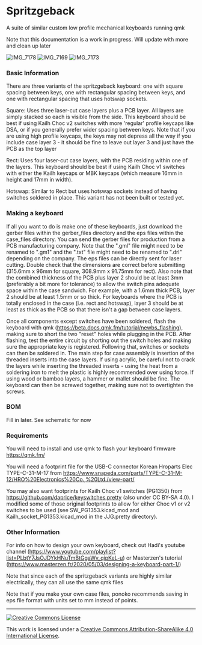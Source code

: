 # Spritzgeback
A suite of similar custom low profile mechanical keyboards running qmk

Note that this documentation is a work in progress. Will update with more and clean up later

![IMG_7178](https://user-images.githubusercontent.com/27288464/128604328-c60e7273-6d3b-406c-bc2d-713f714ee1b4.jpg)
![IMG_7169](https://user-images.githubusercontent.com/27288464/128604227-9c399b1e-d192-4ae5-ba74-cb7ddcb1cbdd.jpg)
![IMG_7173](https://user-images.githubusercontent.com/27288464/128604246-8957ce73-f243-4944-82c9-91d6b3a9f88c.jpg)


### Basic Information

There are three variants of the spritzgeback keyboard: one with square spacing between keys, one with rectangular spacing between keys, and one with rectangular spacing that uses hotswap sockets.

Square:
Uses three laser-cut case layers plus a PCB layer. All layers are simply stacked so each is visible from the side. This keyboard should be best if using Kailh Choc v2 switches with more 'regular' profile keycaps like DSA, or if you generally prefer wider spacing between keys. Note that if you are using high profile keycaps, the keys may not depress all the way if you include case layer 3 - it should be fine to leave out layer 3 and just have the PCB as the top layer

Rect:
Uses four laser-cut case layers, with the PCB residing within one of the layers. This keyboard should be best if using Kailh Choc v1 switches with either the Kailh keycaps or MBK keycaps (which measure 16mm in height and 17mm in width).

Hotswap:
Similar to Rect but uses hotswap sockets instead of having switches soldered in place. This variant has not been built or tested yet.

### Making a keyboard

If all you want to do is make one of these keyboards, just download the gerber files within the gerber_files directory and the eps files within the case_files directory. You can send the gerber files for production from a PCB manufacturing company. Note that the ".gml" file might need to be renamed to ".gm1" and the ".txt" file might need to be renamed to ".drl" depending on the company. The eps files can be directly sent for laser cutting. Double check that the dimensions are correct before submitting (315.6mm x 96mm for square, 308.9mm x 91.75mm for rect). Also note that the combined thickness of the PCB plus layer 2 should be at least 3mm (preferably a bit more for tolerance) to allow the switch pins adequate space within the case sandwich. For example, with a 1.6mm thick PCB, layer 2 should be at least 1.5mm or so thick. For keyboards where the PCB is totally enclosed in the case (i.e. rect and hotswap), layer 3 should be at least as thick as the PCB so that there isn't a gap between case layers.

Once all components except switches have been soldered, flash the keyboard with qmk (https://beta.docs.qmk.fm/tutorial/newbs_flashing), making sure to short the two "reset" holes while plugging in the PCB. After flashing, test the entire circuit by shorting out the switch holes and making sure the appropriate key is registered. Following that, switches or sockets can then be soldered in. The main step for case assembly is insertion of the threaded inserts into the case layers. If using acrylic, be careful not to crack the layers while inserting the threaded inserts - using the heat from a soldering iron to melt the plastic is highly recommended over using force. If using wood or bamboo layers, a hammer or mallet should be fine. The keyboard can then be screwed together, making sure not to overtighten the screws.

### BOM

Fill in later. See schematic for now

### Requirements

You will need to install and use qmk to flash your keyboard firmware https://qmk.fm/

You will need a footprint file for the USB-C connector Korean Hroparts Elec TYPE-C-31-M-17 from https://www.snapeda.com/parts/TYPE-C-31-M-12/HRO%20Electronics%20Co.,%20Ltd./view-part/

You may also want footprints for Kailh Choc v1 switches (PG1350) from https://github.com/daprice/keyswitches.pretty (also under CC BY-SA 4.0). I modified some of those original footprints to allow for either Choc v1 or v2 switches to be used (see SW_PG1353.kicad_mod and Kailh_socket_PG1353.kicad_mod in the JJG.pretty directory).


### Other Information

For info on how to design your own keyboard, check out Hadi's youtube channel (https://www.youtube.com/playlist?list=PLbtY7JsOJDYkHNuTmBtGgaWv_qipKeL-u) or Masterzen's tutorial (https://www.masterzen.fr/2020/05/03/designing-a-keyboard-part-1/)

Note that since each of the spritzgeback variants are highly similar electrically, they can all use the same qmk files

Note that if you make your own case files, ponoko recommends saving in eps file format with units set to mm instead of points.

------------------------

<a rel="license" href="http://creativecommons.org/licenses/by-sa/4.0/"><img alt="Creative Commons License" style="border-width:0" src="https://i.creativecommons.org/l/by-sa/4.0/88x31.png" /></a>

This work is licensed under a [Creative Commons Attribution-ShareAlike 4.0 International License](http://creativecommons.org/licenses/by-sa/4.0/).
